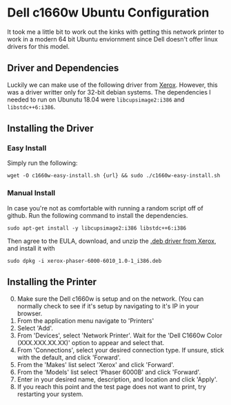 # Dell c1660w Ubuntu Configuration

It took me a little bit to work out the kinks with getting this network printer to work in a modern 64 bit Ubuntu enviornment since Dell doesn't offer linux drivers for this model.

## Driver and Dependencies

Luckily we can make use of the following driver from [Xerox](https://www.support.xerox.com/support/phaser-6000/file-download/engb.html?operatingSystem=linux&fileLanguage=en_GB&contentId=116065&from=downloads&viewArchived=false). However, this was a driver writter only for 32-bit debian systems. The dependencies I needed to run on Ubunutu 18.04 were `libcupsimage2:i386` and `libstdc++6:i386`.

## Installing the Driver

### Easy Install

Simply run the following:
```
wget -O c1660w-easy-install.sh {url} && sudo ./c1660w-easy-install.sh
```

### Manual Install

In case you're not as comfortable with running a random script off of github. Run the following command to install the dependencies.

```
sudo apt-get install -y libcupsimage2:i386 libstdc++6:i386
```

Then agree to the EULA, download, and unzip the [.deb driver from Xerox](https://www.support.xerox.com/support/phaser-6000/file-download/engb.html?operatingSystem=linux&fileLanguage=en_GB&contentId=116065&from=downloads&viewArchived=false), and install it with

```
sudo dpkg -i xerox-phaser-6000-6010_1.0-1_i386.deb
```

## Installing the Printer

0) Make sure the Dell c1660w is setup and on the network. (You can normally check to see if it's setup by navigating to it's IP in your browser.
1) From the application menu navigate to 'Printers'
2) Select 'Add'.
3) From 'Devices', select 'Network Printer'. Wait for the 'Dell C1660w Color (XXX.XXX.XX.XX)' option to appear and select that.
4) From 'Connections', select your desired connection type. If unsure, stick with the default, and click 'Forward'.
5) From the 'Makes' list select 'Xerox' and click 'Forward'.
6) From the 'Models' list select 'Phaser 6000B' and click 'Forward'.
7) Enter in your desired name, description, and location and click 'Apply'.
8) If you reach this point and the test page does not want to print, try restarting your system.
